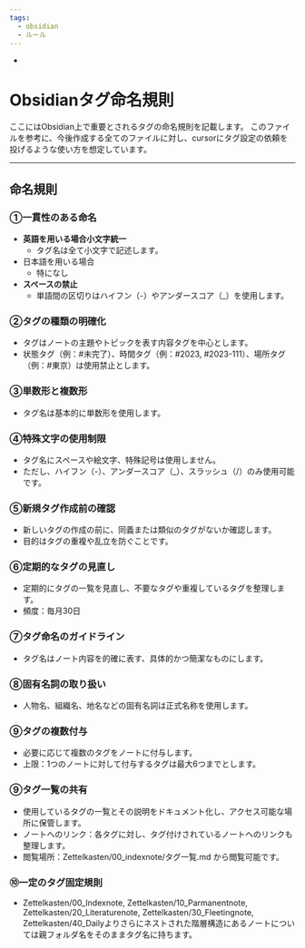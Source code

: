 ```yaml
---
tags:
  - obsidian
  - ルール
---
```

-
# Obsidianタグ命名規則

ここにはObsidian上で重要とされるタグの命名規則を記載します。
このファイルを参考に、今後作成する全てのファイルに対し、cursorにタグ設定の依頼を投げるような使い方を想定しています。

---

## 命名規則

### ①一貫性のある命名
- **英語を用いる場合小文字統一**
  - タグ名は全て小文字で記述します。
- 日本語を用いる場合
  - 特になし
- **スペースの禁止**
  - 単語間の区切りはハイフン（-）やアンダースコア（_）を使用します。

### ②タグの種類の明確化
- タグはノートの主題やトピックを表す内容タグを中心とします。
- 状態タグ（例：#未完了）、時間タグ（例：#2023, #2023-111）、場所タグ（例：#東京）は使用禁止とします。

### ③単数形と複数形
- タグ名は基本的に単数形を使用します。

### ④特殊文字の使用制限
- タグ名にスペースや絵文字、特殊記号は使用しません。
- ただし、ハイフン（-）、アンダースコア（_）、スラッシュ（/）のみ使用可能です。

### ⑤新規タグ作成前の確認
- 新しいタグの作成の前に、同義または類似のタグがないか確認します。
- 目的はタグの重複や乱立を防ぐことです。

### ⑥定期的なタグの見直し
- 定期的にタグの一覧を見直し、不要なタグや重複しているタグを整理します。
- 頻度：毎月30日

### ⑦タグ命名のガイドライン
- タグ名はノート内容を的確に表す、具体的かつ簡潔なものにします。

### ⑧固有名詞の取り扱い
- 人物名、組織名、地名などの固有名詞は正式名称を使用します。

### ⑨タグの複数付与
- 必要に応じて複数のタグをノートに付与します。
- 上限：1つのノートに対して付与するタグは最大6つまでとします。

### ⑨タグ一覧の共有
- 使用しているタグの一覧とその説明をドキュメント化し、アクセス可能な場所に保管します。
- ノートへのリンク：各タグに対し、タグ付けされているノートへのリンクも整理します。
- 閲覧場所：Zettelkasten/00_indexnote/タグ一覧.md から閲覧可能です。

### ⑩一定のタグ固定規則
- Zettelkasten/00_Indexnote, Zettelkasten/10_Parmanentnote, Zettelkasten/20_Literaturenote, Zettelkasten/30_Fleetingnote, Zettelkasten/40_Dailyよりさらにネストされた階層構造にあるノートについては親フォルダ名をそのままタグ名に持ちます。
